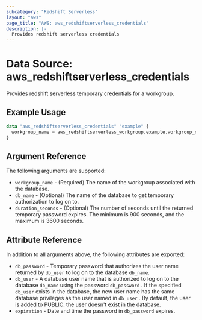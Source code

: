 ```yaml
---
subcategory: "Redshift Serverless"
layout: "aws"
page_title: "AWS: aws_redshiftserverless_credentials"
description: |-
  Provides redshift serverless credentials
---
```


# Data Source: aws_redshiftserverless_credentials

Provides redshift serverless temporary credentials for a workgroup.

## Example Usage

```terraform
data "aws_redshiftserverless_credentials" "example" {
  workgroup_name = aws_redshiftserverless_workgroup.example.workgroup_name
}
```

## Argument Reference

The following arguments are supported:

* `workgroup_name` - (Required) The name of the workgroup associated with the database.
* `db_name` - (Optional) The name of the database to get temporary authorization to log on to.
* `duration_seconds` - (Optional) The number of seconds until the returned temporary password expires. The minimum is 900 seconds, and the maximum is 3600 seconds.

## Attribute Reference

In addition to all arguments above, the following attributes are exported:

* `db_password` - Temporary password that authorizes the user name returned by `db_user` to log on to the database `db_name`.
* `db_user` - A database user name that is authorized to log on to the database `db_name` using the password `db_password` . If the specified `db_user` exists in the database, the new user name has the same database privileges as the user named in `db_user` . By default, the user is added to PUBLIC. the user doesn't exist in the database.
* `expiration` - Date and time the password in `db_password` expires.

<!-- cache-key: cdktf-0.17.0-pre.15 input-53e6ac57303a0c2e14fa7b964e83652062a767057c3d94e6643fae3f2ebbd7b7 -->